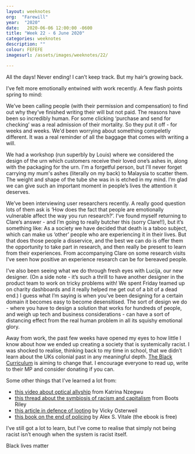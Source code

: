 ```yaml
---
layout: weeknotes
org:  "Farewill"
year:  "2020"
date:   2020-06-06 12:00:00 -0600
title: "Week 22 - 6 June 2020"
categories: weeknotes
description: ""
colour: FEFEFE
imagesurl: /assets/images/weeknotes/22/

---
```


All the days! Never ending! I can’t keep track. But my hair’s growing back.

I’ve felt more emotionally entwined with work recently. A few flash points spring to mind:

We’ve been calling people (with their permission and compensation) to find out why they’ve finished writing their will but not paid. The reasons have been so incredibly human. For some clicking ‘purchase and send for checking’ was a real admission of their mortality. So they put it off - for weeks and weeks. We'd been worrying about something compeletly different. It was a real reminder of all the baggage that comes with writing a will.

We had a workshop (run superbly by Louis) where we considered the design of the urn which customers receive their loved one’s ashes in, along with the packaging for the urn. I'm a forgetful person, but I'll never forget carrying my mum's ashes (literally on my back) to Malaysia to scatter them. The weight and shape of the tube she was in is etched in my mind. I’m glad we can give such an important moment in people’s lives the attention it deserves. 

We’ve been interviewing user researchers recently. A really good question lots of them ask is ‘How does the fact that people are emotionally vulnerable affect the way you run research?’. I’ve found myself returning to Clare’s answer - and I’m going to really butcher this (sorry Clare!!), but it’s something like: As a society we have decided that death is a taboo subject, which can make us ‘other’ people who are experiencing it in their lives. But that does those people a disservice, and the best we can do is offer them the opportunity to take part in research, and then really be present to learn from their experiences. From accompanying Clare on some research visits I’ve seen how positive an experience research can be for bereaved people. 

I’ve also been seeing what we do through fresh eyes with Lucija, our new designer. (On a side note - it’s such a thrill to have another designer in the product team to work on tricky problems with! We spent Friday teamed up on charity dashboards and it really helped me get out of a bit of a dead end.) I guess what I’m saying is when you’ve been designing for a certain domain it becomes easy to become desensitised.  The sort of design we do - where you have to design a solution that works for hundreds of people, and weigh up tech and business considerations - can have a sort of distancing effect from the real human problem in all its squishy emotional glory. 

Away from work, the past few weeks have opened my eyes to how little I know about how we ended up creating a society that is systemically racist. I was shocked to realise, thinking back to my time in school, that we didn’t learn about the UKs colonial past in any meaningful depth. [The Black Curriculum](https://www.theblackcurriculum.com/) is aiming to change that. I encourage everyone to read up, write to their MP and consider donating if you can. 

Some other things that I’ve learned a lot from: 


<ul class="list">
<li><a href="https://www.instagram.com/p/CBB3-DaJUyl/s">this video about optical allyship</a> from Katrina Nzegwu</li>
<li><a href="https://twitter.com/BootsRiley/status/1266851333438500865">this thread about the symbiosis of racism and capitalism</a> from Boots Riley</li>
<li><a href="https://thenewinquiry.com/in-defense-of-looting/">this article in defence of looting</a> by Vicky Osterweil</li>
<li><a href="https://www.versobooks.com/books/2426-the-end-of-policing">this book on the end of policing</a> by Alex S. Vitale (the ebook is free) </li>
</ul>

I’ve still got a lot to learn, but I’ve come to realise that simply not being racist isn’t enough when the system is racist itself. 

Black lives matter
